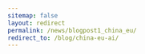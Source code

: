 ```yaml
---
sitemap: false
layout: redirect
permalink: /news/blogpost1_china_eu/
redirect_to: /blog/china-eu-ai/
---
```

